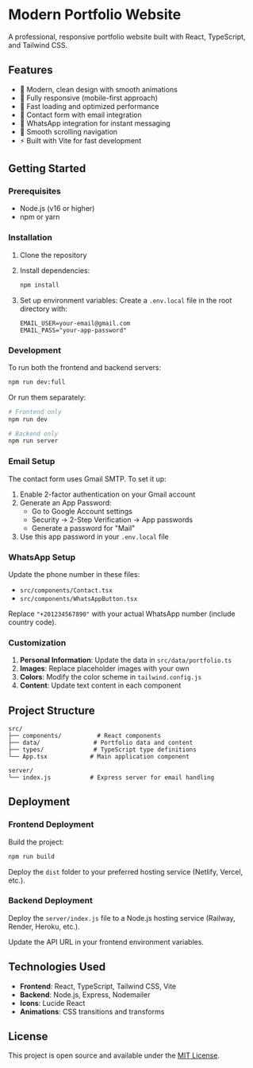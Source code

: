 # Modern Portfolio Website

A professional, responsive portfolio website built with React, TypeScript, and Tailwind CSS.

## Features

- 🎨 Modern, clean design with smooth animations
- 📱 Fully responsive (mobile-first approach)
- 🚀 Fast loading and optimized performance
- 📧 Contact form with email integration
- 💬 WhatsApp integration for instant messaging
- 🎯 Smooth scrolling navigation
- ⚡ Built with Vite for fast development

## Getting Started

### Prerequisites

- Node.js (v16 or higher)
- npm or yarn

### Installation

1. Clone the repository
2. Install dependencies:
   ```bash
   npm install
   ```

3. Set up environment variables:
   Create a `.env.local` file in the root directory with:
   ```
   EMAIL_USER=your-email@gmail.com
   EMAIL_PASS="your-app-password"
   ```

### Development

To run both the frontend and backend servers:

```bash
npm run dev:full
```

Or run them separately:

```bash
# Frontend only
npm run dev

# Backend only
npm run server
```

### Email Setup

The contact form uses Gmail SMTP. To set it up:

1. Enable 2-factor authentication on your Gmail account
2. Generate an App Password:
   - Go to Google Account settings
   - Security → 2-Step Verification → App passwords
   - Generate a password for "Mail"
3. Use this app password in your `.env.local` file

### WhatsApp Setup

Update the phone number in these files:
- `src/components/Contact.tsx`
- `src/components/WhatsAppButton.tsx`

Replace `"+201234567890"` with your actual WhatsApp number (include country code).

### Customization

1. **Personal Information**: Update the data in `src/data/portfolio.ts`
2. **Images**: Replace placeholder images with your own
3. **Colors**: Modify the color scheme in `tailwind.config.js`
4. **Content**: Update text content in each component

## Project Structure

```
src/
├── components/          # React components
├── data/               # Portfolio data and content
├── types/              # TypeScript type definitions
└── App.tsx            # Main application component

server/
└── index.js           # Express server for email handling
```

## Deployment

### Frontend Deployment

Build the project:
```bash
npm run build
```

Deploy the `dist` folder to your preferred hosting service (Netlify, Vercel, etc.).

### Backend Deployment

Deploy the `server/index.js` file to a Node.js hosting service (Railway, Render, Heroku, etc.).

Update the API URL in your frontend environment variables.

## Technologies Used

- **Frontend**: React, TypeScript, Tailwind CSS, Vite
- **Backend**: Node.js, Express, Nodemailer
- **Icons**: Lucide React
- **Animations**: CSS transitions and transforms

## License

This project is open source and available under the [MIT License](LICENSE).